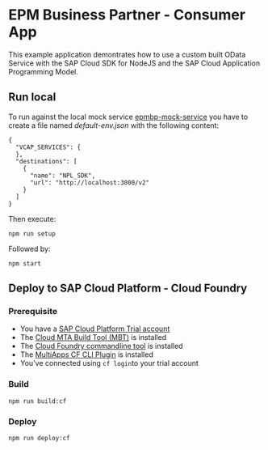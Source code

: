 # EPM Business Partner - Consumer App

This example application demontrates how to use a custom built OData Service with the SAP Cloud SDK for NodeJS and the SAP Cloud Application Programming Model.

## Run local

To run against the local mock service [epmbp-mock-service](https://github.com/gregorwolf/epmbp-mock-service) you have to create a file named *default-env.json* with the following content:

```
{
  "VCAP_SERVICES": {
  },
  "destinations": [
    {
      "name": "NPL_SDK",
      "url": "http://localhost:3000/v2"
    }
  ]
}
```

Then execute:

`npm run setup`

Followed by:

`npm start`

## Deploy to SAP Cloud Platform - Cloud Foundry

### Prerequisite

- You have a [SAP Cloud Platform Trial account](https://hanatrial.ondemand.com/)
- The [Cloud MTA Build Tool (MBT)](https://sap.github.io/cloud-mta-build-tool/) is installed
- The [Cloud Foundry commandline tool](https://docs.cloudfoundry.org/cf-cli/install-go-cli.html) is installed
- The [MultiApps CF CLI Plugin](https://github.com/cloudfoundry-incubator/multiapps-cli-plugin) is installed
- You've connected using `cf login`to your trial account

### Build

`npm run build:cf`

### Deploy

`npm run deploy:cf`
